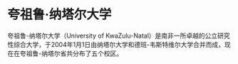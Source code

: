 # 夸祖鲁·纳塔尔大学

夸祖鲁-纳塔尔大学（University of KwaZulu-Natal）是南非一所卓越的公立研究性综合大学，于2004年1月1日由纳塔尔大学和德班-韦斯特维尔大学合并而成，现在在夸祖鲁-纳塔尔省共分布了五个校区。